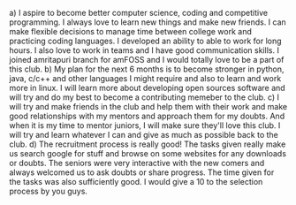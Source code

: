 a) I aspire to become better computer science, coding and competitive programming. I always love to learn new things and make new friends. I can make flexible 
   decisions to manage time between college work and practicing coding languages. I developed an ability to able to work for long hours. I also love to work in teams and
   I have good communication skills. I joined amritapuri branch for amFOSS and I would totally love to be a part of this club. 
b) My plan for the next 6 months is to become stronger in python, java, c/c++ and other languages I might require and also to learn and work more in linux. I will learn 
   more about developing open sources software and will try and do my best to become a contributing memeber to the club.
c) I will try and make friends in the club and help them with their work and make good relationships with my mentors and approach them for my doubts. And when it is my
   time to mentor juniors, I will make sure they'll love this club. I will try and learn whatever I can and give as much as possible back to the club.
d) The recruitment process is really good! The tasks given really make us search google for stuff and browse on some websites for any downloads or doubts. The seniors 
   were very interactive with the new comers and always welcomed us to ask doubts or share progress. The time given for the tasks was also sufficiently good. I would 
   give a 10 to the selection process by you guys.
